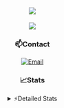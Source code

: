 <div align="center">

<h1 align="center">
  <a href="https://git.io/typing-svg">
    <img src="https://readme-typing-svg.herokuapp.com/?lines=Hello,+There!+👋;This+is+chicho.;CEO+on+Hely+Development....;&center=true&size=25">
  </a>
</h1>
  
<p align="center">
  <img src="https://lanyard.cnrad.dev/api/852683595378196480" />
</p>
  
### 📫Contact
  [![Email](https://img.shields.io/badge/Email-gastondalla@gmail.com-04619f?style=for-the-badge&logo=gmail&logoColor=white)](mailto:gastondalla@gmail.com)
</br>  

### 📈Stats
<details>
    <summary> ⚡Detailed Stats</summary>
    <br/>

<!--START_SECTION:waka-->
![Code Time](http://img.shields.io/badge/Code%20Time-113%20hrs%2034%20mins-blue)

![Profile Views](http://img.shields.io/badge/Profile%20Views-5-blue)

**🐱 My GitHub Data** 

> 📦 37.3 kB Used in GitHub's Storage 
 > 
> 🏆 6 Contributions in the Year 2023
 > 
> 🚫 Not Opted to Hire
 > 
> 📜 8 Public Repositories 
 > 
> 🔑 6 Private Repositories 
 > 
**I'm a Night 🦉** 

```text
🌞 Morning                14 commits          █░░░░░░░░░░░░░░░░░░░░░░░░   04.39 % 
🌆 Daytime                48 commits          ████░░░░░░░░░░░░░░░░░░░░░   15.05 % 
🌃 Evening                150 commits         ████████████░░░░░░░░░░░░░   47.02 % 
🌙 Night                  107 commits         ████████░░░░░░░░░░░░░░░░░   33.54 % 
```
📅 **I'm Most Productive on Tuesday** 

```text
Monday                   22 commits          ██░░░░░░░░░░░░░░░░░░░░░░░   06.90 % 
Tuesday                  66 commits          █████░░░░░░░░░░░░░░░░░░░░   20.69 % 
Wednesday                58 commits          █████░░░░░░░░░░░░░░░░░░░░   18.18 % 
Thursday                 32 commits          ███░░░░░░░░░░░░░░░░░░░░░░   10.03 % 
Friday                   43 commits          ███░░░░░░░░░░░░░░░░░░░░░░   13.48 % 
Saturday                 48 commits          ████░░░░░░░░░░░░░░░░░░░░░   15.05 % 
Sunday                   50 commits          ████░░░░░░░░░░░░░░░░░░░░░   15.67 % 
```


📊 **This Week I Spent My Time On** 

```text
🕑︎ Time Zone: America/Argentina/Buenos_Aires

💬 Programming Languages: 
HTML                     3 hrs 5 mins        ██████████████░░░░░░░░░░░   56.84 % 
Python                   2 hrs 7 mins        ██████████░░░░░░░░░░░░░░░   39.01 % 
Text                     12 mins             █░░░░░░░░░░░░░░░░░░░░░░░░   03.69 % 
JSON                     1 min               ░░░░░░░░░░░░░░░░░░░░░░░░░   00.46 % 

🔥 Editors: 
VS Code                  5 hrs 25 mins       █████████████████████████   100.00 % 

🐱‍💻 Projects: 
Unknown Project          2 hrs 20 mins       ███████████░░░░░░░░░░░░░░   43.27 % 
Coder                    2 hrs 16 mins       ███████████░░░░░░░░░░░░░░   42.01 % 
pagina-1                 47 mins             ████░░░░░░░░░░░░░░░░░░░░░   14.72 % 

💻 Operating System: 
Windows                  5 hrs 25 mins       █████████████████████████   100.00 % 
```

**I Mostly Code in JavaScript** 

```text
JavaScript               8 repos             ████████░░░░░░░░░░░░░░░░░   33.33 % 
CSS                      3 repos             ███░░░░░░░░░░░░░░░░░░░░░░   12.50 % 
Python                   2 repos             ██░░░░░░░░░░░░░░░░░░░░░░░   08.33 % 
C#                       1 repo              █░░░░░░░░░░░░░░░░░░░░░░░░   04.17 % 
Batchfile                1 repo              █░░░░░░░░░░░░░░░░░░░░░░░░   04.17 % 
```




 Last Updated on 30/05/2023 23:12:00 UTC
<!--END_SECTION:waka-->
</details>
